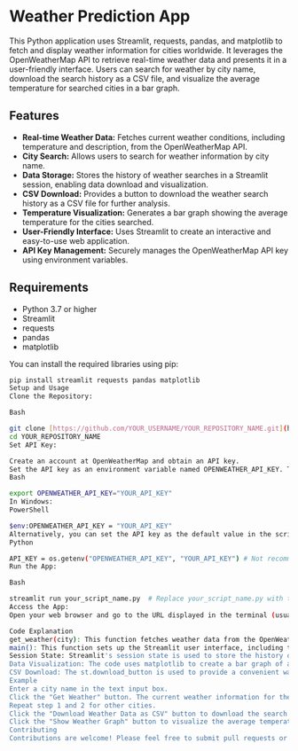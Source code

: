 # Weather Prediction App

This Python application uses Streamlit, requests, pandas, and matplotlib to fetch and display weather information for cities worldwide. It leverages the OpenWeatherMap API to retrieve real-time weather data and presents it in a user-friendly interface.  Users can search for weather by city name, download the search history as a CSV file, and visualize the average temperature for searched cities in a bar graph.

## Features

* **Real-time Weather Data:** Fetches current weather conditions, including temperature and description, from the OpenWeatherMap API.
* **City Search:** Allows users to search for weather information by city name.
* **Data Storage:** Stores the history of weather searches in a Streamlit session, enabling data download and visualization.
* **CSV Download:** Provides a button to download the weather search history as a CSV file for further analysis.
* **Temperature Visualization:** Generates a bar graph showing the average temperature for the cities searched.
* **User-Friendly Interface:** Uses Streamlit to create an interactive and easy-to-use web application.
* **API Key Management:** Securely manages the OpenWeatherMap API key using environment variables.

## Requirements

* Python 3.7 or higher
* Streamlit
* requests
* pandas
* matplotlib

You can install the required libraries using pip:

```bash
pip install streamlit requests pandas matplotlib
Setup and Usage
Clone the Repository:

Bash

git clone [https://github.com/YOUR_USERNAME/YOUR_REPOSITORY_NAME.git](https://www.google.com/search?q=https://github.com/YOUR_USERNAME/YOUR_REPOSITORY_NAME.git)  # Replace with your repo URL
cd YOUR_REPOSITORY_NAME
Set API Key:

Create an account at OpenWeatherMap and obtain an API key.
Set the API key as an environment variable named OPENWEATHER_API_KEY. This is the recommended approach for security. In Linux/macOS:
Bash

export OPENWEATHER_API_KEY="YOUR_API_KEY"
In Windows:
PowerShell

$env:OPENWEATHER_API_KEY = "YOUR_API_KEY"
Alternatively, you can set the API key as the default value in the script (less secure):
Python

API_KEY = os.getenv("OPENWEATHER_API_KEY", "YOUR_API_KEY") # Not recommended for production
Run the App:

Bash

streamlit run your_script_name.py  # Replace your_script_name.py with the actual name
Access the App:
Open your web browser and go to the URL displayed in the terminal (usually http://localhost:8501).

Code Explanation
get_weather(city): This function fetches weather data from the OpenWeatherMap API using the provided city name. It handles API requests, error checking, and data extraction. It also stores the search results in the Streamlit session state.
main(): This function sets up the Streamlit user interface, including text input for city name, buttons for fetching weather and downloading data, and the display area for results and graphs.
Session State: Streamlit's session state is used to store the history of weather searches, making it available for download and visualization.
Data Visualization: The code uses matplotlib to create a bar graph of average temperatures.
CSV Download: The st.download_button is used to provide a convenient way to download the search data as a CSV file.
Example
Enter a city name in the text input box.
Click the "Get Weather" button. The current weather information for the city will be displayed.
Repeat step 1 and 2 for other cities.
Click the "Download Weather Data as CSV" button to download the search history.
Click the "Show Weather Graph" button to visualize the average temperature for the searched cities.
Contributing
Contributions are welcome! Please feel free to submit pull requests or open issues.
